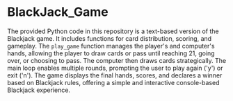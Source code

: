 # BlackJack_Game
The provided Python code in this repository is a text-based version of the Blackjack game. It includes functions for card distribution, scoring, and gameplay. The `play_game` function manages the player's and computer's hands, allowing the player to draw cards or pass until reaching 21, going over, or choosing to pass. The computer then draws cards strategically. The main loop enables multiple rounds, prompting the user to play again ('y') or exit ('n'). The game displays the final hands, scores, and declares a winner based on Blackjack rules, offering a simple and interactive console-based Blackjack experience.
